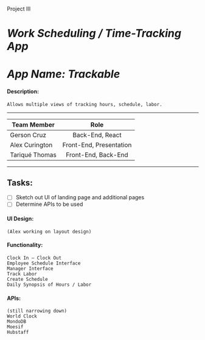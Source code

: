 Project III

# *Work Scheduling / Time-Tracking App*
# *App Name: Trackable*

#### Description: 
```
Allows multiple views of tracking hours, schedule, labor.
```

---


| Team Member | Role |
| ------ | :-----------: |
| Gerson Cruz | Back-End, React |
| Alex Curington | Front-End, Presentation |
| Tariqué Thomas | Front-End, Back-End |


---


## Tasks:
- [ ] Sketch out UI of landing page and additional pages
- [ ] Determine APIs to be used

#### UI Design:
```
(Alex working on layout design)
```

#### Functionality:
```
Clock In – Clock Out 
Employee Schedule Interface
Manager Interface
Track Labor
Create Schedule
Daily Synopsis of Hours / Labor
```

#### APIs: 
```
(still narrowing down)
World Clock
MondoDB
Moesif 
Hubstaff
```

